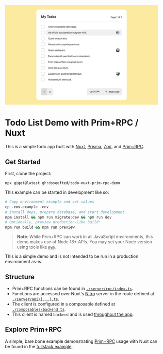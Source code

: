 ![Screenshot of todo app](./screenshot.png)

# Todo List Demo with Prim+RPC / Nuxt

<!-- NOTE: StackBlitz doesn't yet support Node 18, required for File usage -->
<!-- [![Open in StackBlitz](https://developer.stackblitz.com/img/open_in_stackblitz_small.svg)](https://stackblitz.com/github/doseofted/todo-nuxt-prim-rpc-demo/tree/main) -->

This is a simple todo app built with [Nuxt](https://github.com/nuxt/nuxt), [Prisma](https://github.com/prisma/prisma), [Zod](https://github.com/colinhacks/zod), and [Prim+RPC](https://github.com/doseofted/prim-rpc).

## Get Started

First, clone the project:

```zsh
npx giget@latest gh:doseofted/todo-nuxt-prim-rpc-demo
```

This example can be started in development like so:

```zsh
# Copy environment example and set values
cp .env.example .env
# Install deps, prepare database, and start development
npm install && npm run migrate:dev && npm run dev
# Optionally, preview production-like build:
npm run build && npm run preview
```

> **Note**: While Prim+RPC can work in all JavaScript environments, this demo makes use of Node 18+ APIs. You may set your Node version using tools like [`nvm`](https://github.com/nvm-sh/nvm).

This is a simple demo and is not intended to be run in a production environment as-is.

## Structure

- Prim+RPC functions can be found in [`./server/rpc/index.ts`](./server/rpc/index.ts).
- Functions are accessed over Nuxt's [Nitro](https://github.com/unjs/nitro) server in the route defined at [`./server/api/[...].ts`](./server/api/[...].ts).
- The client is configured in a composable defined at [`./composables/backend.ts`](./composables/backend.ts).
- This client is named `backend` and is used [throughout the app](./pages/index.vue).

## Explore Prim+RPC

A simple, bare bone example demonstrating [Prim+RPC](https://prim.doseofted.me/) usage with Nuxt can be found in the [fullstack example](https://github.com/doseofted/prim-rpc-examples/tree/main/fullstack-framework).
